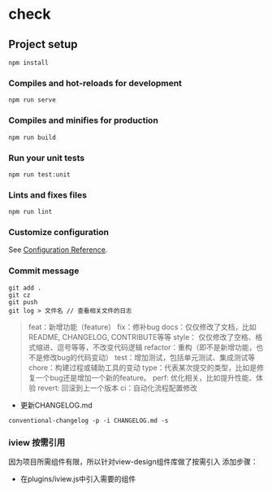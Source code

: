 # check

## Project setup
```
npm install
```

### Compiles and hot-reloads for development
```
npm run serve
```

### Compiles and minifies for production
```
npm run build
```

### Run your unit tests
```
npm run test:unit
```

### Lints and fixes files
```
npm run lint
```

### Customize configuration
See [Configuration Reference](https://cli.vuejs.org/config/).

### Commit message 
```
git add .
git cz
git push
git log > 文件名 // 查看相关文件的日志
```
>feat：新增功能（feature）
>fix：修补bug
>docs：仅仅修改了文档，比如 README, CHANGELOG, CONTRIBUTE等等
>style： 仅仅修改了空格、格式缩进、逗号等等，不改变代码逻辑
>refactor：重构（即不是新增功能，也不是修改bug的代码变动）
>test：增加测试，包括单元测试、集成测试等
>chore：构建过程或辅助工具的变动
>type：代表某次提交的类型，比如是修复一个bug还是增加一个新的feature。
>perf: 优化相关，比如提升性能、体验
>revert: 回滚到上一个版本
>ci：自动化流程配置修改

* 更新CHANGELOG.md

```
conventional-changelog -p -i CHANGELOG.md -s
```
### iview 按需引用
因为项目所需组件有限，所以针对view-design组件库做了按需引入
添加步骤：
* 在plugins/iview.js中引入需要的组件